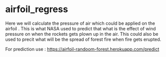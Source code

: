 # airfoil_regress


Here we will calculate the pressure of air which could be applied on the airfoil . This is what NASA used to predict that what is the effect of wind pressure on when the rockets gets plown up in the air. This could also be used to precit what will be the spread of forest fire when fire gets erupted.

For prediction use :  https://airfoil-randoom-forest.herokuapp.com/predict
